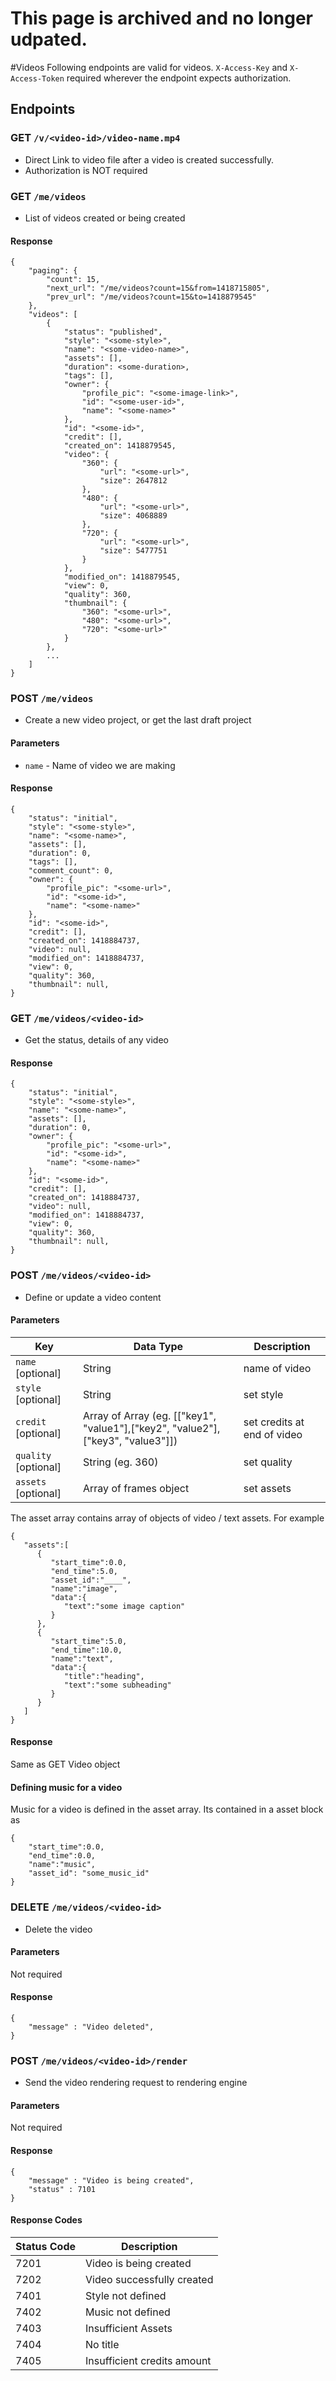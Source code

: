 # This page is archived and no longer udpated. 

#Videos
Following endpoints are valid for videos. `X-Access-Key` and `X-Access-Token` required wherever the endpoint expects 
authorization.
## Endpoints
### GET `/v/<video-id>/video-name.mp4`
* Direct Link to video file after a video is created successfully.
* Authorization is NOT required

### GET `/me/videos`
* List of videos created or being created

#### Response

    {
        "paging": {
            "count": 15,
            "next_url": "/me/videos?count=15&from=1418715805",
            "prev_url": "/me/videos?count=15&to=1418879545"
        },
        "videos": [
            {
                "status": "published",
                "style": "<some-style>",
                "name": "<some-video-name>",
                "assets": [],
                "duration": <some-duration>,
                "tags": [],
                "owner": {
                    "profile_pic": "<some-image-link>",
                    "id": "<some-user-id>",
                    "name": "<some-name>"
                },
                "id": "<some-id>",
                "credit": [],
                "created_on": 1418879545,
                "video": {
                    "360": {
                        "url": "<some-url>",
                        "size": 2647812
                    },
                    "480": {
                        "url": "<some-url>",
                        "size": 4068889
                    },
                    "720": {
                        "url": "<some-url>",
                        "size": 5477751
                    }
                },
                "modified_on": 1418879545,
                "view": 0,
                "quality": 360,
                "thumbnail": {
                    "360": "<some-url>",
                    "480": "<some-url>",
                    "720": "<some-url>"
                }
            },
            ...
        ]
    }

### POST `/me/videos`
* Create a new video project, or get the last draft project

#### Parameters
* `name`      -   Name of video we are making

#### Response

    {
        "status": "initial",
        "style": "<some-style>",
        "name": "<some-name>",
        "assets": [],
        "duration": 0,
        "tags": [],
        "comment_count": 0,
        "owner": {
            "profile_pic": "<some-url>",
            "id": "<some-id>",
            "name": "<some-name>"
        },
        "id": "<some-id>",
        "credit": [],
        "created_on": 1418884737,
        "video": null,
        "modified_on": 1418884737,
        "view": 0,
        "quality": 360,
        "thumbnail": null,
    }


### GET `/me/videos/<video-id>`
* Get the status, details of any video

#### Response

    {
        "status": "initial",
        "style": "<some-style>",
        "name": "<some-name>",
        "assets": [],
        "duration": 0,
        "owner": {
            "profile_pic": "<some-url>",
            "id": "<some-id>",
            "name": "<some-name>"
        },
        "id": "<some-id>",
        "credit": [],
        "created_on": 1418884737,
        "video": null,
        "modified_on": 1418884737,
        "view": 0,
        "quality": 360,
        "thumbnail": null,
    }

### POST `/me/videos/<video-id>`
* Define or update a video content

#### Parameters

| Key                   |   Data Type   |   Description |
| ----------------------|---------------|-------------- |
| `name`      [optional]  |   String      |   name of video |
| `style`     [optional]  |   String      |   set style |
| `credit`    [optional]  |   Array of Array (eg. [["key1", "value1"],["key2", "value2"],["key3", "value3"]])      |   set credits at end of video | 
| `quality`   [optional]  |   String (eg. 360)     |   set quality |
| `assets`    [optional]  |   Array of frames object     |   set assets |

The asset array contains array of objects of video / text assets.
For example
```
{  
   "assets":[  
      {  
         "start_time":0.0,
         "end_time":5.0,
         "asset_id":"____",
         "name":"image",
         "data":{  
            "text":"some image caption"
         }
      },
      {  
         "start_time":5.0,
         "end_time":10.0,
         "name":"text",
         "data":{  
            "title":"heading",
            "text":"some subheading"
         }
      }
   ]
}
```
#### Response
Same as GET Video object

#### Defining music for a video
Music for a video is defined in the asset array. Its contained in a asset block as
```
{  
    "start_time":0.0,
    "end_time":0.0,
    "name":"music",
    "asset_id": "some_music_id"
}
```

### DELETE `/me/videos/<video-id>`
* Delete the video

#### Parameters
Not required

#### Response

    {
        "message" : "Video deleted",
    }
    
### POST `/me/videos/<video-id>/render`
* Send the video rendering request to rendering engine

#### Parameters
Not required

#### Response

    {
        "message" : "Video is being created",
        "status" : 7101
    }
    
#### Response Codes

|   Status Code     |   Description                 |
|-------------------|-------------------------------|
|   7201            |   Video is being created      |
|   7202            |   Video successfully created  |
|   7401            |   Style not defined           |
|   7402            |   Music not defined           |
|   7403            |   Insufficient Assets         |
|   7404            |   No title                    |
|   7405            |   Insufficient credits amount |

